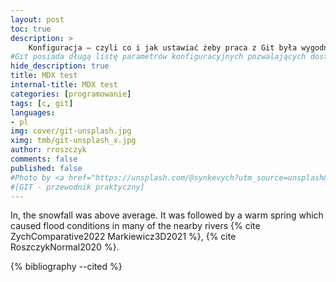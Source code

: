 ```yaml
---
layout: post
toc: true
description: >
    Konfiguracja — czyli co i jak ustawiać żeby praca z Git była wygodniejsza. Krótkie wprowadzenie do podstawowych parametrów konfiguracyjnych.
#Git posiada długą listę parametrów konfiguracyjnych pozwalających dostosować do swoich potrzeb środowisko pracy, a ten opis zawiera podstawowe parametry konfiguracyjne.
hide_description: true
title: MDX test
internal-title: MDX test
categories: [programowanie] 
tags: [c, git]
languages:
- pl
img: cover/git-unsplash.jpg
ximg: tmb/git-unsplash_x.jpg
author: rroszczyk
comments: false
published: false
#Photo by <a href="https://unsplash.com/@synkevych?utm_source=unsplash&utm_medium=referral&utm_content=creditCopyText">Roman Synkevych</a> on <a href="https://unsplash.com/s/photos/git?utm_source=unsplash&utm_medium=referral&utm_content=creditCopyText">Unsplash</a>
#[GIT - przewodnik praktyczny]  
---
```


In, the snowfall was above average.
It was followed by a warm spring which caused
flood conditions in many of the nearby rivers {% cite ZychComparative2022 Markiewicz3D2021 %}, {% cite RoszczykNormal2020 %}.

{% bibliography --cited %}



